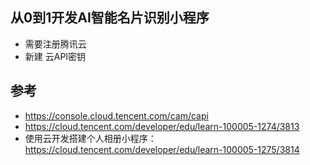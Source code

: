 ## 从0到1开发AI智能名片识别小程序


- 需要注册腾讯云
- 新建 云API密钥



## 参考

- https://console.cloud.tencent.com/cam/capi
- https://cloud.tencent.com/developer/edu/learn-100005-1274/3813
- 使用云开发搭建个人相册小程序：https://cloud.tencent.com/developer/edu/learn-100005-1275/3814
